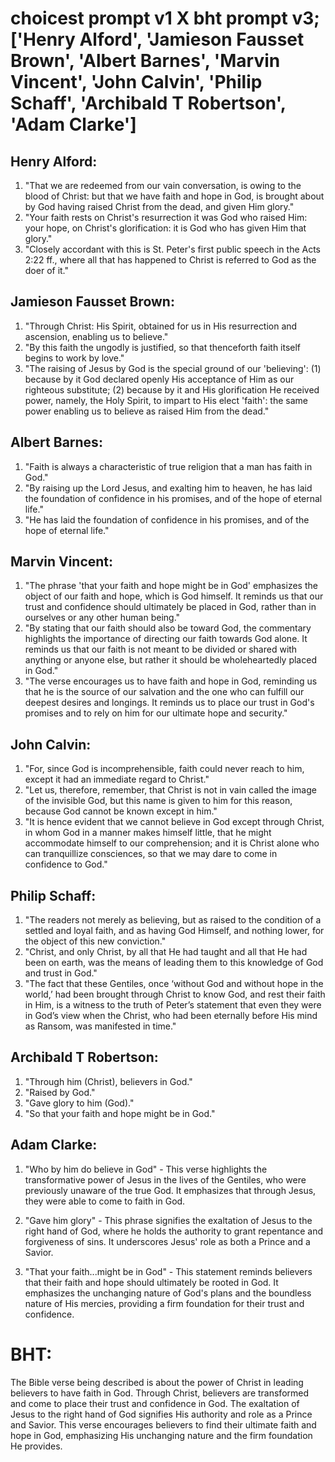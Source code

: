 # choicest prompt v1 X bht prompt v3; ['Henry Alford', 'Jamieson Fausset Brown', 'Albert Barnes', 'Marvin Vincent', 'John Calvin', 'Philip Schaff', 'Archibald T Robertson', 'Adam Clarke']

## Henry Alford:
1. "That we are redeemed from our vain conversation, is owing to the blood of Christ: but that we have faith and hope in God, is brought about by God having raised Christ from the dead, and given Him glory." 
2. "Your faith rests on Christ's resurrection it was God who raised Him: your hope, on Christ's glorification: it is God who has given Him that glory."
3. "Closely accordant with this is St. Peter's first public speech in the Acts 2:22 ff., where all that has happened to Christ is referred to God as the doer of it."

## Jamieson Fausset Brown:
1. "Through Christ: His Spirit, obtained for us in His resurrection and ascension, enabling us to believe."
2. "By this faith the ungodly is justified, so that thenceforth faith itself begins to work by love."
3. "The raising of Jesus by God is the special ground of our 'believing': (1) because by it God declared openly His acceptance of Him as our righteous substitute; (2) because by it and His glorification He received power, namely, the Holy Spirit, to impart to His elect 'faith': the same power enabling us to believe as raised Him from the dead."

## Albert Barnes:
1. "Faith is always a characteristic of true religion that a man has faith in God."
2. "By raising up the Lord Jesus, and exalting him to heaven, he has laid the foundation of confidence in his promises, and of the hope of eternal life."
3. "He has laid the foundation of confidence in his promises, and of the hope of eternal life."

## Marvin Vincent:
1. "The phrase 'that your faith and hope might be in God' emphasizes the object of our faith and hope, which is God himself. It reminds us that our trust and confidence should ultimately be placed in God, rather than in ourselves or any other human being."
2. "By stating that our faith should also be toward God, the commentary highlights the importance of directing our faith towards God alone. It reminds us that our faith is not meant to be divided or shared with anything or anyone else, but rather it should be wholeheartedly placed in God."
3. "The verse encourages us to have faith and hope in God, reminding us that he is the source of our salvation and the one who can fulfill our deepest desires and longings. It reminds us to place our trust in God's promises and to rely on him for our ultimate hope and security."

## John Calvin:
1. "For, since God is incomprehensible, faith could never reach to him, except it had an immediate regard to Christ."
2. "Let us, therefore, remember, that Christ is not in vain called the image of the invisible God, but this name is given to him for this reason, because God cannot be known except in him."
3. "It is hence evident that we cannot believe in God except through Christ, in whom God in a manner makes himself little, that he might accommodate himself to our comprehension; and it is Christ alone who can tranquillize consciences, so that we may dare to come in confidence to God."

## Philip Schaff:
1. "The readers not merely as believing, but as raised to the condition of a settled and loyal faith, and as having God Himself, and nothing lower, for the object of this new conviction."
2. "Christ, and only Christ, by all that He had taught and all that He had been on earth, was the means of leading them to this knowledge of God and trust in God."
3. "The fact that these Gentiles, once ‘without God and without hope in the world,’ had been brought through Christ to know God, and rest their faith in Him, is a witness to the truth of Peter’s statement that even they were in God’s view when the Christ, who had been eternally before His mind as Ransom, was manifested in time."

## Archibald T Robertson:
1. "Through him (Christ), believers in God." 
2. "Raised by God." 
3. "Gave glory to him (God)." 
4. "So that your faith and hope might be in God."

## Adam Clarke:
1. "Who by him do believe in God" - This verse highlights the transformative power of Jesus in the lives of the Gentiles, who were previously unaware of the true God. It emphasizes that through Jesus, they were able to come to faith in God.

2. "Gave him glory" - This phrase signifies the exaltation of Jesus to the right hand of God, where he holds the authority to grant repentance and forgiveness of sins. It underscores Jesus' role as both a Prince and a Savior.

3. "That your faith...might be in God" - This statement reminds believers that their faith and hope should ultimately be rooted in God. It emphasizes the unchanging nature of God's plans and the boundless nature of His mercies, providing a firm foundation for their trust and confidence.


# BHT:
The Bible verse being described is about the power of Christ in leading believers to have faith in God. Through Christ, believers are transformed and come to place their trust and confidence in God. The exaltation of Jesus to the right hand of God signifies His authority and role as a Prince and Savior. This verse encourages believers to find their ultimate faith and hope in God, emphasizing His unchanging nature and the firm foundation He provides.